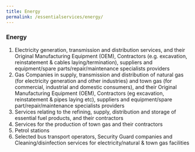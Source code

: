 ```yaml
---
title: Energy
permalink: /essentialservices/energy/
---
```


### **Energy**

1. Electricity generation, transmission and distribution services, and their Original Manufacturing Equipment (OEM), Contractors (e.g. excavation, reinstatement & cables laying/termination), suppliers and equipment/spare parts/repair/maintenance specialists providers
2. Gas Companies in supply, transmission and distribution of natural gas (for electricity generation and other industries) and town gas (for commercial, industrial and domestic consumers), and their Original Manufacturing Equipment (OEM), Contractors (eg excavation, reinstatement & pipes laying etc), suppliers and equipment/spare part/repair/maintenance specialists providers
3. Services relating to the refining, supply, distribution and storage of essential fuel products, and their contractors 
4. Services for the production of town gas and their contractors
5. Petrol stations 
6. Selected bus transport operators, Security Guard companies and Cleaning/disinfection services for electricity/natural & town gas facilities
